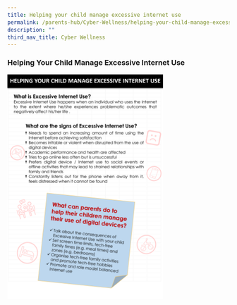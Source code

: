 ```yaml
---
title: Helping your child manage excessive internet use
permalink: /parents-hub/Cyber-Wellness/helping-your-child-manage-excessive-internet-use/
description: ""
third_nav_title: Cyber Wellness
---
```

### Helping Your Child Manage Excessive Internet Use

<img src="/images/cw4.png" style="width:70%">